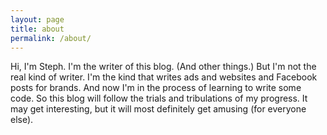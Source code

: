 ```yaml
---
layout: page
title: about
permalink: /about/
---
```


Hi, I'm Steph. I'm the writer of this blog. (And other things.) But I'm not the real kind of writer. I'm the kind that writes ads and websites and Facebook posts for brands. And now I'm in the process of learning to write some code. So this blog will follow the trials and tribulations of my progress. It may get interesting, but it will most definitely get amusing (for everyone else).

